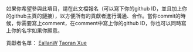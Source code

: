 如果你希望參與此項目，請在此文檔報名（可以寫下你的github ID，並且加上你的github主頁的鏈接），以方便所有的貢獻者進行溝通、合作。當你commit的時候，你需要寫上comment，在comment中寫上你的github ID，你也可以同時寫上你的名字如果你願意。

貢獻者名單：
[EallanW](https://github.com/EallanW)
[Taoran Xue](https://github.com/lele94218)
